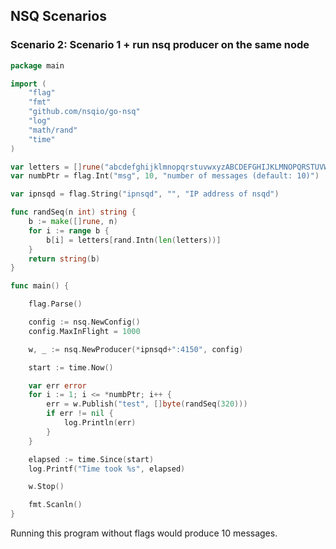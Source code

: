 ## NSQ Scenarios


### Scenario 2: Scenario 1 + run nsq producer on the same node

```go
package main

import (
	"flag"
	"fmt"
	"github.com/nsqio/go-nsq"
	"log"
	"math/rand"
	"time"
)

var letters = []rune("abcdefghijklmnopqrstuvwxyzABCDEFGHIJKLMNOPQRSTUVWXYZ!@#$%^&*()1234567890")
var numbPtr = flag.Int("msg", 10, "number of messages (default: 10)")

var ipnsqd = flag.String("ipnsqd", "", "IP address of nsqd")

func randSeq(n int) string {
	b := make([]rune, n)
	for i := range b {
		b[i] = letters[rand.Intn(len(letters))]
	}
	return string(b)
}

func main() {

	flag.Parse()

	config := nsq.NewConfig()
	config.MaxInFlight = 1000

	w, _ := nsq.NewProducer(*ipnsqd+":4150", config)

	start := time.Now()

	var err error
	for i := 1; i <= *numbPtr; i++ {
		err = w.Publish("test", []byte(randSeq(320)))
		if err != nil {
			log.Println(err)
		}
	}

	elapsed := time.Since(start)
	log.Printf("Time took %s", elapsed)

	w.Stop()

	fmt.Scanln()
}
```

Running this program without flags would produce 10 messages.
